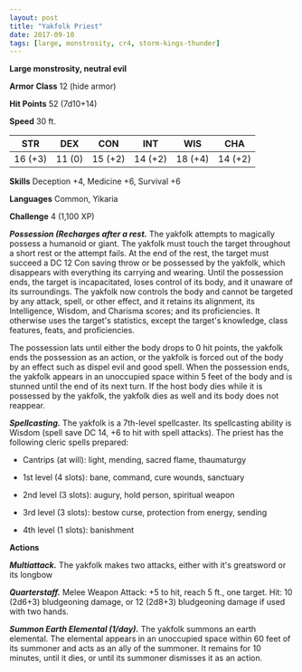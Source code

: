 ```yaml
---
layout: post
title: "Yakfolk Priest"
date: 2017-09-10
tags: [large, monstrosity, cr4, storm-kings-thunder]
---
```


**Large monstrosity, neutral evil**

**Armor Class** 12 (hide armor)

**Hit Points** 52 (7d10+14)

**Speed** 30 ft.

|   STR   |   DEX   |   CON   |   INT   |   WIS   |   CHA   |
|:-----:|:-----:|:-----:|:-----:|:-----:|:-----:|
| 16 (+3) | 11 (0) | 15 (+2) | 14 (+2) | 18 (+4) | 14 (+2) |

**Skills** Deception +4, Medicine +6, Survival +6

**Languages** Common, Yikaria

**Challenge** 4 (1,100 XP)

***Possession (Recharges after a rest.*** The yakfolk attempts to magically possess a humanoid or giant. The yakfolk must touch the target throughout a short rest or the attempt fails. At the end of the rest, the target must succeed a DC 12 Con saving throw or be possessed by the yakfolk, which disappears with everything its carrying and wearing. Until the possession ends, the target is incapacitated, loses control of its body, and it unaware of its surroundings. The yakfolk now controls the body and cannot be targeted by any attack, spell, or other effect, and it retains its alignment, its Intelligence, Wisdom, and Charisma scores; and its proficiencies. It otherwise uses the target's statistics, except the target's knowledge, class features, feats, and proficiencies. 

The possession lats until either the body drops to 0 hit points, the yakfolk ends the possession as an action, or the yakfolk is forced out of the body by an effect such as dispel evil and good spell. When the possession ends, the yakfolk appears in an unoccupied space within 5 feet of the body and is stunned until the end of its next turn. If the host body dies while it is possessed by the yakfolk, the yakfolk dies as well and its body does not reappear.

***Spellcasting.*** The yakfolk is a 7th-level spellcaster. Its spellcasting ability is Wisdom (spell save DC 14, +6 to hit with spell attacks). The priest has the following cleric spells prepared: 

* Cantrips (at will): light, mending, sacred flame, thaumaturgy

* 1st level (4 slots): bane, command, cure wounds, sanctuary

* 2nd level (3 slots): augury, hold person, spiritual weapon

* 3rd level (3 slots): bestow curse, protection from energy, sending

* 4th level (1 slots): banishment

**Actions**

***Multiattack.*** The yakfolk makes two attacks, either with it's greatsword or its longbow

***Quarterstaff.*** Melee Weapon Attack: +5 to hit, reach 5 ft., one target. Hit: 10 (2d6+3) bludgeoning damage, or 12 (2d8+3) bludgeoning damage if used with two hands.

***Summon Earth Elemental (1/day).*** The yakfolk summons an earth elemental. The elemental appears in an unoccupied space within 60 feet of its summoner and acts as an ally of the summoner. It remains for 10 minutes, until it dies, or until its summoner dismisses it as an action.

